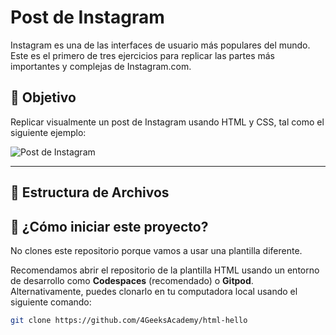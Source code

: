 # Post de Instagram

Instagram es una de las interfaces de usuario más populares del mundo. Este es el primero de tres ejercicios para replicar las partes más importantes y complejas de Instagram.com.

## 🎯 Objetivo

Replicar visualmente un post de Instagram usando HTML y CSS, tal como el siguiente ejemplo:

![Post de Instagram](https://storage.googleapis.com/breathecode-asset-images/800dcb7e37ce3458a2b187970249318da2b03c898d9d6a20f1c05898b67524a0.png?raw=true)

---

## 📁 Estructura de Archivos
## 🌱 ¿Cómo iniciar este proyecto?

No clones este repositorio porque vamos a usar una plantilla diferente.

Recomendamos abrir el repositorio de la plantilla HTML usando un entorno de desarrollo como **Codespaces** (recomendado) o **Gitpod**. Alternativamente, puedes clonarlo en tu computadora local usando el siguiente comando:

```bash
git clone https://github.com/4GeeksAcademy/html-hello


